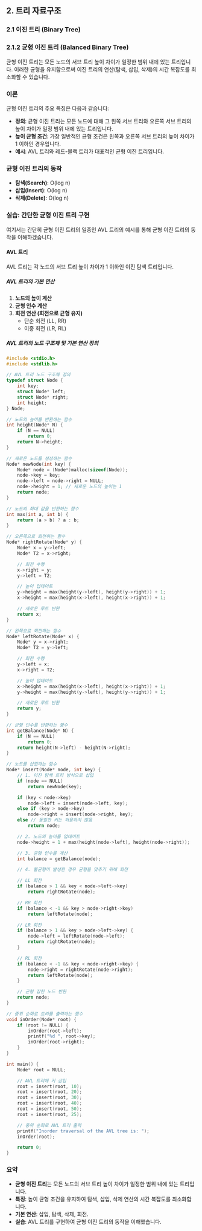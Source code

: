 ## 2. 트리 자료구조

### 2.1 이진 트리 (Binary Tree)

### 2.1.2 균형 이진 트리 (Balanced Binary Tree)

균형 이진 트리는 모든 노드의 서브 트리 높이 차이가 일정한 범위 내에 있는 트리입니다. 이러한 균형을 유지함으로써 이진 트리의 연산(탐색, 삽입, 삭제)의 시간 복잡도를 최소화할 수 있습니다.

### 이론

균형 이진 트리의 주요 특징은 다음과 같습니다:

- **정의**: 균형 이진 트리는 모든 노드에 대해 그 왼쪽 서브 트리와 오른쪽 서브 트리의 높이 차이가 일정 범위 내에 있는 트리입니다.
- **높이 균형 조건**: 가장 일반적인 균형 조건은 왼쪽과 오른쪽 서브 트리의 높이 차이가 1 이하인 경우입니다.
- **예시**: AVL 트리와 레드-블랙 트리가 대표적인 균형 이진 트리입니다.

### 균형 이진 트리의 동작

- **탐색(Search)**: O(log n)
- **삽입(Insert)**: O(log n)
- **삭제(Delete)**: O(log n)

### 실습: 간단한 균형 이진 트리 구현

여기서는 간단히 균형 이진 트리의 일종인 AVL 트리의 예시를 통해 균형 이진 트리의 동작을 이해하겠습니다.

#### AVL 트리

AVL 트리는 각 노드의 서브 트리 높이 차이가 1 이하인 이진 탐색 트리입니다.

##### AVL 트리의 기본 연산

1. **노드의 높이 계산**
2. **균형 인수 계산**
3. **회전 연산 (회전으로 균형 유지)**
    - 단순 회전 (LL, RR)
    - 이중 회전 (LR, RL)

##### AVL 트리의 노드 구조체 및 기본 연산 정의

```c
#include <stdio.h>
#include <stdlib.h>

// AVL 트리 노드 구조체 정의
typedef struct Node {
    int key;
    struct Node* left;
    struct Node* right;
    int height;
} Node;

// 노드의 높이를 반환하는 함수
int height(Node* N) {
    if (N == NULL)
        return 0;
    return N->height;
}

// 새로운 노드를 생성하는 함수
Node* newNode(int key) {
    Node* node = (Node*)malloc(sizeof(Node));
    node->key = key;
    node->left = node->right = NULL;
    node->height = 1; // 새로운 노드의 높이는 1
    return node;
}

// 노드의 최대 값을 반환하는 함수
int max(int a, int b) {
    return (a > b) ? a : b;
}

// 오른쪽으로 회전하는 함수
Node* rightRotate(Node* y) {
    Node* x = y->left;
    Node* T2 = x->right;

    // 회전 수행
    x->right = y;
    y->left = T2;

    // 높이 업데이트
    y->height = max(height(y->left), height(y->right)) + 1;
    x->height = max(height(x->left), height(x->right)) + 1;

    // 새로운 루트 반환
    return x;
}

// 왼쪽으로 회전하는 함수
Node* leftRotate(Node* x) {
    Node* y = x->right;
    Node* T2 = y->left;

    // 회전 수행
    y->left = x;
    x->right = T2;

    // 높이 업데이트
    x->height = max(height(x->left), height(x->right)) + 1;
    y->height = max(height(y->left), height(y->right)) + 1;

    // 새로운 루트 반환
    return y;
}

// 균형 인수를 반환하는 함수
int getBalance(Node* N) {
    if (N == NULL)
        return 0;
    return height(N->left) - height(N->right);
}

// 노드를 삽입하는 함수
Node* insert(Node* node, int key) {
    // 1. 이진 탐색 트리 방식으로 삽입
    if (node == NULL)
        return newNode(key);

    if (key < node->key)
        node->left = insert(node->left, key);
    else if (key > node->key)
        node->right = insert(node->right, key);
    else // 동일한 키는 허용하지 않음
        return node;

    // 2. 노드의 높이를 업데이트
    node->height = 1 + max(height(node->left), height(node->right));

    // 3. 균형 인수를 계산
    int balance = getBalance(node);

    // 4. 불균형이 발생한 경우 균형을 맞추기 위해 회전

    // LL 회전
    if (balance > 1 && key < node->left->key)
        return rightRotate(node);

    // RR 회전
    if (balance < -1 && key > node->right->key)
        return leftRotate(node);

    // LR 회전
    if (balance > 1 && key > node->left->key) {
        node->left = leftRotate(node->left);
        return rightRotate(node);
    }

    // RL 회전
    if (balance < -1 && key < node->right->key) {
        node->right = rightRotate(node->right);
        return leftRotate(node);
    }

    // 균형 잡힌 노드 반환
    return node;
}

// 중위 순회로 트리를 출력하는 함수
void inOrder(Node* root) {
    if (root != NULL) {
        inOrder(root->left);
        printf("%d ", root->key);
        inOrder(root->right);
    }
}

int main() {
    Node* root = NULL;

    // AVL 트리에 키 삽입
    root = insert(root, 10);
    root = insert(root, 20);
    root = insert(root, 30);
    root = insert(root, 40);
    root = insert(root, 50);
    root = insert(root, 25);

    // 중위 순회로 AVL 트리 출력
    printf("Inorder traversal of the AVL tree is: ");
    inOrder(root);

    return 0;
}
```

### 요약

- **균형 이진 트리**는 모든 노드의 서브 트리 높이 차이가 일정한 범위 내에 있는 트리입니다.
- **특징**: 높이 균형 조건을 유지하여 탐색, 삽입, 삭제 연산의 시간 복잡도를 최소화합니다.
- **기본 연산**: 삽입, 탐색, 삭제, 회전.
- **실습**: AVL 트리를 구현하여 균형 이진 트리의 동작을 이해했습니다.
